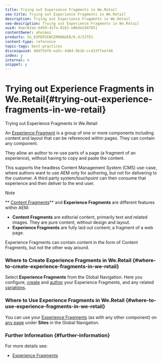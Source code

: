 ```yaml
---
title: Trying out Experience Fragments in We.Retail
seo-title: Trying out Experience Fragments in We.Retail
description: Trying out Experience Fragments in We.Retail
seo-description: Trying out Experience Fragments in We.Retail
uuid: 8aec62ae-b459-41fa-8181-e06de2d47651
contentOwner: aheimoz
products: SG_EXPERIENCEMANAGER/6.4/SITES
content-type: reference
topic-tags: best-practices
discoiquuid: 88d75df6-ea5c-4d84-9b16-cc433f7eef48
index: y
internal: n
snippet: y
---
```


# Trying out Experience Fragments in We.Retail{#trying-out-experience-fragments-in-we-retail}

Trying out Experience Fragments in We.Retail

An [Experience Fragment](../../authoring/using/experience-fragments.md) is a group of one or more components including content and layout that can be referenced within pages. They can contain any component.

They allow an author to re-use parts of a page (a fragment of an experience), without having to copy and paste the content.

This supports the headless Content Management System (CMS) use-case, where authors want to use AEM only for authoring, but not for delivering to the customer. A third party system/touchpoint can then consume that experience and then deliver to the end user.

>[!NOTE]
>
>** [Content Fragments](../../developing/using/we-retail-content-fragments.md)** and **Experience Fragments** are different features within AEM:
>
>* **Content Fragments** are editorial content, primarily text and related images. They are pure content, without design and layout.
>* **Experience Fragments** are fully laid out content; a fragment of a web page.  
>
>Experience Fragments can contain content in the form of Content Fragments, but not the other way around.

### Where to Create Experience Fragments in We.Retail {#where-to-create-experience-fragments-in-we-retail}

Select **Experience Fragments** from the Global Navigation. Here you configure, [create](../../authoring/using/experience-fragments.md#creatinganexperiencefragment) and [author](../../authoring/using/experience-fragments.md#authoringyourexperiencefragment) your Experience Fragments, and any related [variations](../../authoring/using/experience-fragments.md#creatingexperiencefragmentsvariants).

### Where to Use Experience Fragments in We.Retail {#where-to-use-experience-fragments-in-we-retail}

You can use your [Experience Fragments](../../authoring/using/experience-fragments.md#usingyizrexperiencefragments) (as with any other component) on [any page](../../authoring/using/editing-content.md) under **Sites** in the Global Navigation.

### Further Information {#further-information}

<!-- 

Comment Type: remark
Last Modified By: Alison Heimoz (aheimoz)
Last Modified Date: 2018-11-19T02:07:24.632-0500

<p>Add more links as and when they become available.....<br /> </p>

 -->

For more details see:

* [Experience Fragments](../../authoring/using/experience-fragments.md)


